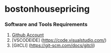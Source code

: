 # bostonhousepricing

### Software and Tools Requirements

1. [Github Account](https://githu.com)
2. [VSCODEIDE] (https://code.visualstudio.com/)
3. [GitCLI] (https://git-scm.com/docs/gitcli)